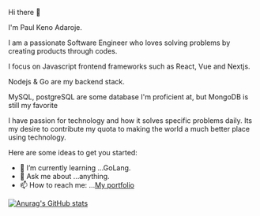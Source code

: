 Hi there 👋

I'm Paul Keno Adaroje.

I am a passionate Software Engineer who loves solving problems by creating products through codes.

I focus on Javascript frontend frameworks such as React, Vue and Nextjs.

Nodejs & Go are my backend stack.

MySQL, postgreSQL are some database I'm proficient at, but MongoDB is still my favorite

I have passion for technology and how it solves specific problems daily. Its my desire to contribute my quota to making the world a much better place using technology.

Here are some ideas to get you started:

- 🌱 I’m currently learning ...GoLang.
- 💬 Ask me about ...anything.
- 📫 How to reach me: ...[My portfolio](https://paulkeno.com/)

[![Anurag's GitHub stats](https://github-readme-stats.vercel.app/api?username=kenogit78)](https://github.com/anuraghazra/github-readme-stats)
